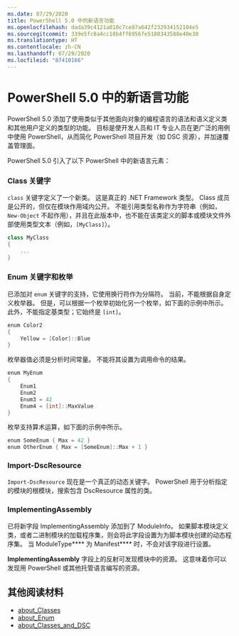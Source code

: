```yaml
---
ms.date: 07/29/2020
title: PowerShell 5.0 中的新语言功能
ms.openlocfilehash: dada39c4121a810c7ce87a642f232934152104e5
ms.sourcegitcommit: 339e5fc8a4cc18b4ff6956fe5180343588e40e30
ms.translationtype: HT
ms.contentlocale: zh-CN
ms.lasthandoff: 07/29/2020
ms.locfileid: "87410166"
---
```

# <a name="new-language-features-in-powershell-50"></a>PowerShell 5.0 中的新语言功能

PowerShell 5.0 添加了使用类似于其他面向对象的编程语言的语法和语义定义类和其他用户定义的类型的功能。 目标是使开发人员和 IT 专业人员在更广泛的用例中使用 PowerShell，从而简化 PowerShell 项目开发（如 DSC 资源），并加速覆盖管理面。

PowerShell 5.0 引入了以下 PowerShell 中的新语言元素：

### <a name="class-keyword"></a>Class 关键字

`class` 关键字定义了一个新类。 这是真正的 .NET Framework 类型。 Class 成员是公开的，但仅在模块作用域内公开。 不能引用类型名称作为字符串（例如，`New-Object` 不起作用），并且在此版本中，也不能在该类定义的脚本或模块文件外部使用类型文本（例如，`[MyClass]`）。

```powershell
class MyClass
{
    ...
}
```

### <a name="enum-keyword-and-enumerations"></a>Enum 关键字和枚举

已添加对 `enum` 关键字的支持，它使用换行符作为分隔符。 当前，不能根据自身定义枚举器。 但是，可以根据一个枚举初始化另一个枚举，如下面的示例中所示。 此外，不能指定基类型；它始终是 `[int]`。

```powershell
enum Color2
{
    Yellow = [Color]::Blue
}
```

枚举器值必须是分析时间常量。 不能将其设置为调用命令的结果。

```powershell
enum MyEnum
{
    Enum1
    Enum2
    Enum3 = 42
    Enum4 = [int]::MaxValue
}
```

枚举支持算术运算，如下面的示例中所示。

```powershell
enum SomeEnum { Max = 42 }
enum OtherEnum { Max = [SomeEnum]::Max + 1 }
```

### <a name="import-dscresource"></a>Import-DscResource

`Import-DscResource` 现在是一个真正的动态关键字。 PowerShell 用于分析指定的模块的根模块，搜索包含 DscResource 属性的类。

### <a name="implementingassembly"></a>ImplementingAssembly

已将新字段 ImplementingAssembly 添加到了 ModuleInfo。 如果脚本模块定义类，或者二进制模块的加载程序集，则会将此字段设置为为脚本模块创建的动态程序集。 当 ModuleType**** 为 Manifest**** 时，不会对该字段进行设置。

**ImplementingAssembly** 字段上的反射可发现模块中的资源。 这意味着你可以发现用 PowerShell 或其他托管语言编写的资源。

## <a name="further-reading"></a>其他阅读材料

- [about_Classes](/powershell/module/microsoft.powershell.core/about/about_classes)
- [about_Enum](/powershell/module/microsoft.powershell.core/about/about_enum)
- [about_Classes_and_DSC](/powershell/module/psdesiredstateconfiguration/about/about_classes_and_dsc)
